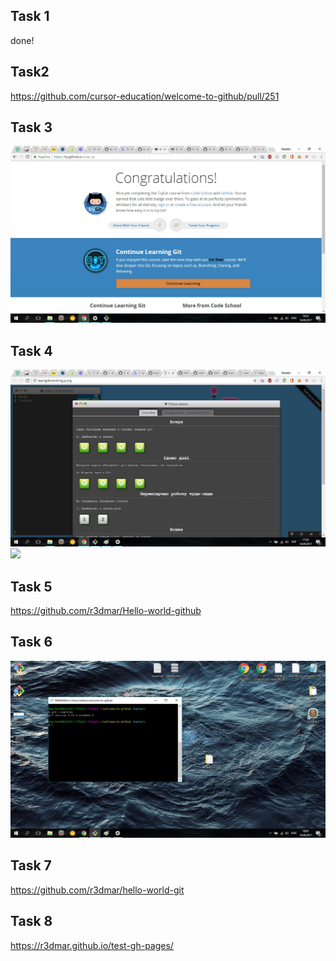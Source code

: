 ## Task 1
done!
## Task2 
https://github.com/cursor-education/welcome-to-github/pull/251
## Task 3
![](https://github.com/r3dmar/HW2-gihub/blob/master/hw2tsk3.jpg)
## Task 4
![](https://github.com/r3dmar/HW2-gihub/blob/master/hw2tsk4.jpg)
![](https://github.com/r3dmar/HW2-gihub/blob/master/hw2tsk41.png)
## Task 5
https://github.com/r3dmar/Hello-world-github
## Task 6
![](https://github.com/r3dmar/HW2-gihub/blob/master/hw2tsk6.jpg)
## Task 7
https://github.com/r3dmar/hello-world-git
## Task 8
https://r3dmar.github.io/test-gh-pages/ 
